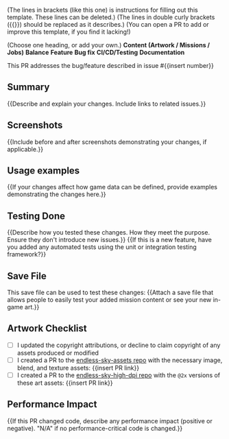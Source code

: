 (The lines in brackets (like this one) is instructions for filling out this template. These lines can be deleted.)
(The lines in double curly brackets ({{}}) should be replaced as it describes.)
(You can open a PR to add or improve this template, if you find it lacking!)

(Choose one heading, or add your own.)
**Content (Artwork / Missions / Jobs)**
**Balance**
**Feature**
**Bug fix**
**CI/CD/Testing**
**Documentation**

This PR addresses the bug/feature described in issue #{{insert number}}

## Summary
{{Describe and explain your changes. Include links to related issues.}}

## Screenshots
{{Include before and after screenshots demonstrating your changes, if applicable.}}

## Usage examples
{{If your changes affect how game data can be defined, provide examples demonstrating the changes here.}}

## Testing Done
{{Describe how you tested these changes. How they meet the purpose. Ensure they don't introduce new issues.}}
{{If this is a new feature, have you added any automated tests using the unit or integration testing framework?}}

## Save File
This save file can be used to test these changes:
{{Attach a save file that allows people to easily test your added mission content or see your new in-game art.}}

## Artwork Checklist
 - [ ] I updated the copyright attributions, or decline to claim copyright of any assets produced or modified
 - [ ] I created a PR to the [endless-sky-assets repo](https://github.com/endless-sky/endless-sky-assets) with the necessary image, blend, and texture assets: {{insert PR link}}
 - [ ] I created a PR to the [endless-sky-high-dpi repo](https://github.com/endless-sky/endless-sky-high-dpi) with the `@2x` versions of these art assets: {{insert PR link}}

## Performance Impact
{{If this PR changed code, describe any performance impact (positive or negative). "N/A" if no performance-critical code is changed.}}
